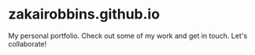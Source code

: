 # zakairobbins.github.io
My personal portfolio. Check out some of my work and get in touch. Let's collaborate!
